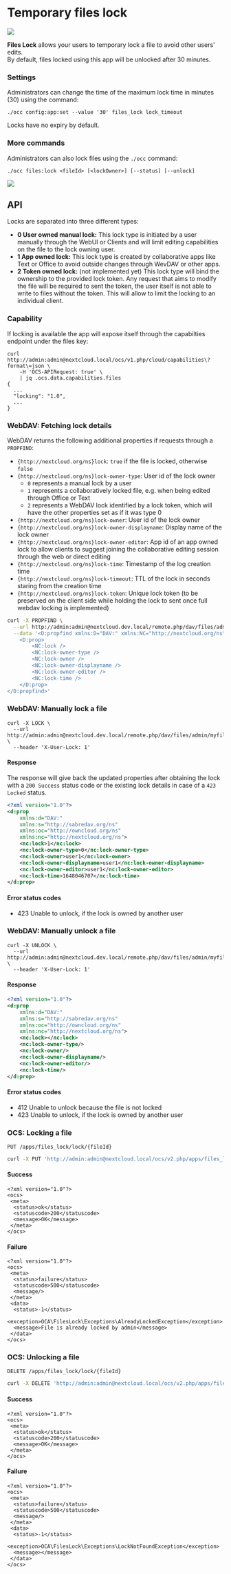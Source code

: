 # Temporary files lock

![](screenshots/0.7.0.png)

**Files Lock** allows your users to temporary lock a file to avoid other users' edits.  
By default, files locked using this app will be unlocked after 30 minutes.




### Settings

Administrators can change the time of the maximum lock time in minutes (30) using the command:

`./occ config:app:set --value '30' files_lock lock_timeout`

Locks have no expiry by default.


### More commands

Administrators can also lock files using the `./occ` command:

`./occ files:lock <fileId> [<lockOwner>] [--status] [--unlock]`

![](screenshots/cli.png)

## API

Locks are separated into three different types:
- **0 User owned manual lock:**
  This lock type is initiated by a user manually through the WebUI or Clients and will limit editing capabilities on the file to the lock owning user.
- **1 App owned lock:**
  This lock type is created by collaborative apps like Text or Office to avoid outside changes through WevDAV or other apps.
- **2 Token owned lock:** (not implemented yet) This lock type will bind the ownership to the provided lock token. Any request that aims to modify the file will be required to sent the token, the user itself is not able to write to files without the token. This will allow to limit the locking to an individual client.

### Capability

If locking is available the app will expose itself through the capabilties endpoint under the files key:
```
curl http://admin:admin@nextcloud.local/ocs/v1.php/cloud/capabilities\?format\=json \
	-H 'OCS-APIRequest: true' \
	| jq .ocs.data.capabilities.files
{
  ...
  "locking": "1.0",
  ...
}
```

### WebDAV: Fetching lock details

WebDAV returns the following additional properties if requests through a `PROPFIND`:

- `{http://nextcloud.org/ns}lock`: `true` if the file is locked, otherwise `false`
- `{http://nextcloud.org/ns}lock-owner-type`: User id of the lock owner
  - `0` represents a manual lock by a user
  - `1` represents a collaboratively locked file, e.g. when being edited through Office or Text
  - `2` represents a WebDAV lock identified by a lock token, which will have the other properties set as if it was type 0
- `{http://nextcloud.org/ns}lock-owner`: User id of the lock owner
- `{http://nextcloud.org/ns}lock-owner-displayname`: Display name of the lock owner
- `{http://nextcloud.org/ns}lock-owner-editor`: App id of an app owned lock to allow clients to suggest joining the collaborative editing session through the web or direct editing
- `{http://nextcloud.org/ns}lock-time`: Timestamp of the log creation time
- `{http://nextcloud.org/ns}lock-timeout`: TTL of the lock in seconds staring from the creation time
- `{http://nextcloud.org/ns}lock-token`: Unique lock token (to be preserved on the client side while holding the lock to sent once full webdav locking is implemented)

```bash
curl -X PROPFIND \
  --url http://admin:admin@nextcloud.dev.local/remote.php/dav/files/admin/myfile.odt \
  --data '<D:propfind xmlns:D="DAV:" xmlns:NC="http://nextcloud.org/ns">
	<D:prop>
		<NC:lock />
		<NC:lock-owner-type />
		<NC:lock-owner />
		<NC:lock-owner-displayname />
		<NC:lock-owner-editor />
		<NC:lock-time />
	</D:prop>
</D:propfind>'
```


### WebDAV: Manually lock a file

```
curl -X LOCK \
  --url http://admin:admin@nextcloud.dev.local/remote.php/dav/files/admin/myfile.odt \
  --header 'X-User-Lock: 1'
```

#### Response

The response will give back the updated properties after obtaining the lock with a `200 Success` status code or the existing lock details in case of a `423 Locked` status.

```xml
<?xml version="1.0"?>
<d:prop
	xmlns:d="DAV:"
	xmlns:s="http://sabredav.org/ns"
	xmlns:oc="http://owncloud.org/ns"
	xmlns:nc="http://nextcloud.org/ns">
	<nc:lock>1</nc:lock>
	<nc:lock-owner-type>0</nc:lock-owner-type>
	<nc:lock-owner>user1</nc:lock-owner>
	<nc:lock-owner-displayname>user1</nc:lock-owner-displayname>
	<nc:lock-owner-editor>user1</nc:lock-owner-editor>
	<nc:lock-time>1648046707</nc:lock-time>
</d:prop>
```

#### Error status codes

- 423 Unable to unlock, if the lock is owned by another user




### WebDAV: Manually unlock a file

```
curl -X UNLOCK \
  --url http://admin:admin@nextcloud.dev.local/remote.php/dav/files/admin/myfile.odt \
  --header 'X-User-Lock: 1'
```

#### Response

```xml
<?xml version="1.0"?>
<d:prop
	xmlns:d="DAV:"
	xmlns:s="http://sabredav.org/ns"
	xmlns:oc="http://owncloud.org/ns"
	xmlns:nc="http://nextcloud.org/ns">
	<nc:lock></nc:lock>
	<nc:lock-owner-type/>
	<nc:lock-owner/>
	<nc:lock-owner-displayname/>
	<nc:lock-owner-editor/>
	<nc:lock-time/>
</d:prop>

```

#### Error status codes

- 412 Unable to unlock because the file is not locked
- 423 Unable to unlock, if the lock is owned by another user

### OCS: Locking a file

`PUT /apps/files_lock/lock/{fileId}`

```bash
curl -X PUT 'http://admin:admin@nextcloud.local/ocs/v2.php/apps/files_lock/lock/123' -H 'OCS-APIREQUEST: true'`
```

#### Success
```
<?xml version="1.0"?>
<ocs>
 <meta>
  <status>ok</status>
  <statuscode>200</statuscode>
  <message>OK</message>
 </meta>
</ocs>
```

#### Failure
```
<?xml version="1.0"?>
<ocs>
 <meta>
  <status>failure</status>
  <statuscode>500</statuscode>
  <message/>
 </meta>
 <data>
  <status>-1</status>
  <exception>OCA\FilesLock\Exceptions\AlreadyLockedException</exception>
  <message>File is already locked by admin</message>
 </data>
</ocs>
```


### OCS: Unlocking a file

`DELETE /apps/files_lock/lock/{fileId}`

```bash
curl -X DELETE 'http://admin:admin@nextcloud.local/ocs/v2.php/apps/files_lock/lock/123' -H 'OCS-APIREQUEST: true'
```

#### Success
```
<?xml version="1.0"?>
<ocs>
 <meta>
  <status>ok</status>
  <statuscode>200</statuscode>
  <message>OK</message>
 </meta>
</ocs>
```

#### Failure
```
<?xml version="1.0"?>
<ocs>
 <meta>
  <status>failure</status>
  <statuscode>500</statuscode>
  <message/>
 </meta>
 <data>
  <status>-1</status>
  <exception>OCA\FilesLock\Exceptions\LockNotFoundException</exception>
  <message></message>
 </data>
</ocs>
```
